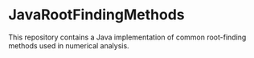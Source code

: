 # JavaRootFindingMethods
This repository contains a Java implementation of common root-finding methods used in numerical analysis. 
